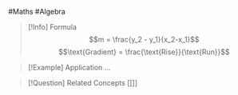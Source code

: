 #Maths #Algebra 

> [!Info] Formula
> $$m = \frac{y_2 - y_1}{x_2-x_1}$$
> $$\text{Gradient} = \frac{\text{Rise}}{\text{Run}}$$

> [!Example] Application
> ...

> [!Question] Related Concepts
> [[]]
 
